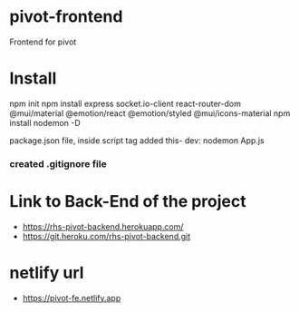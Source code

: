 # pivot-frontend
Frontend for pivot

# Install
npm init
npm install express socket.io-client react-router-dom @mui/material @emotion/react @emotion/styled @mui/icons-material
npm install nodemon -D

package.json file, inside script tag added this-
dev:  nodemon App.js


### created .gitignore file

# Link to Back-End of the project
- https://rhs-pivot-backend.herokuapp.com/
- https://git.heroku.com/rhs-pivot-backend.git
# netlify url
- https://pivot-fe.netlify.app

